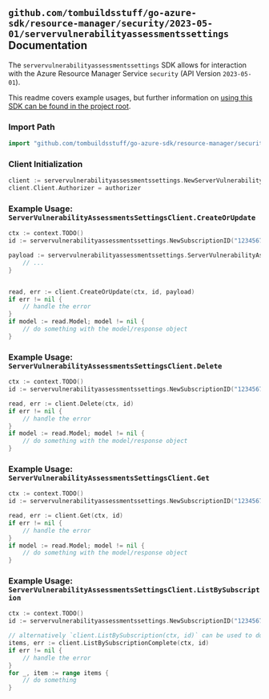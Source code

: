 
## `github.com/tombuildsstuff/go-azure-sdk/resource-manager/security/2023-05-01/servervulnerabilityassessmentssettings` Documentation

The `servervulnerabilityassessmentssettings` SDK allows for interaction with the Azure Resource Manager Service `security` (API Version `2023-05-01`).

This readme covers example usages, but further information on [using this SDK can be found in the project root](https://github.com/tombuildsstuff/go-azure-sdk/tree/main/docs).

### Import Path

```go
import "github.com/tombuildsstuff/go-azure-sdk/resource-manager/security/2023-05-01/servervulnerabilityassessmentssettings"
```


### Client Initialization

```go
client := servervulnerabilityassessmentssettings.NewServerVulnerabilityAssessmentsSettingsClientWithBaseURI("https://management.azure.com")
client.Client.Authorizer = authorizer
```


### Example Usage: `ServerVulnerabilityAssessmentsSettingsClient.CreateOrUpdate`

```go
ctx := context.TODO()
id := servervulnerabilityassessmentssettings.NewSubscriptionID("12345678-1234-9876-4563-123456789012")

payload := servervulnerabilityassessmentssettings.ServerVulnerabilityAssessmentsSetting{
	// ...
}


read, err := client.CreateOrUpdate(ctx, id, payload)
if err != nil {
	// handle the error
}
if model := read.Model; model != nil {
	// do something with the model/response object
}
```


### Example Usage: `ServerVulnerabilityAssessmentsSettingsClient.Delete`

```go
ctx := context.TODO()
id := servervulnerabilityassessmentssettings.NewSubscriptionID("12345678-1234-9876-4563-123456789012")

read, err := client.Delete(ctx, id)
if err != nil {
	// handle the error
}
if model := read.Model; model != nil {
	// do something with the model/response object
}
```


### Example Usage: `ServerVulnerabilityAssessmentsSettingsClient.Get`

```go
ctx := context.TODO()
id := servervulnerabilityassessmentssettings.NewSubscriptionID("12345678-1234-9876-4563-123456789012")

read, err := client.Get(ctx, id)
if err != nil {
	// handle the error
}
if model := read.Model; model != nil {
	// do something with the model/response object
}
```


### Example Usage: `ServerVulnerabilityAssessmentsSettingsClient.ListBySubscription`

```go
ctx := context.TODO()
id := servervulnerabilityassessmentssettings.NewSubscriptionID("12345678-1234-9876-4563-123456789012")

// alternatively `client.ListBySubscription(ctx, id)` can be used to do batched pagination
items, err := client.ListBySubscriptionComplete(ctx, id)
if err != nil {
	// handle the error
}
for _, item := range items {
	// do something
}
```
